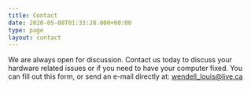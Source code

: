```yaml
---
title: Contact
date: 2020-05-08T01:33:28.000+00:00
type: page
layout: contact
---
```


We are always open for discussion. Contact us today to discuss your hardware related issues or if you need to have your computer fixed. You can fill out this form, or send an e-mail directly at: wendell_louis@live.ca